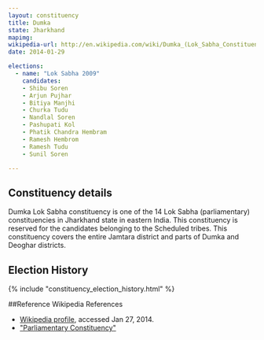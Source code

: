 ```yaml
---
layout: constituency
title: Dumka
state: Jharkhand
mapimg: 
wikipedia-url: http://en.wikipedia.com/wiki/Dumka_(Lok_Sabha_Constituency)
date: 2014-01-29

elections: 
  - name: "Lok Sabha 2009"
    candidates: 
    - Shibu Soren 
    - Arjun Pujhar 
    - Bitiya Manjhi 
    - Churka Tudu 
    - Nandlal Soren 
    - Pashupati Kol 
    - Phatik Chandra Hembram 
    - Ramesh Hembrom 
    - Ramesh Tudu 
    - Sunil Soren 

---
```

## Constituency details
Dumka Lok Sabha constituency is one of the 14 Lok Sabha (parliamentary) constituencies in Jharkhand state in eastern India. This constituency is reserved for the candidates belonging to the Scheduled tribes. This constituency covers the entire Jamtara district and parts of Dumka and Deoghar districts.




## Election History
{% include "constituency_election_history.html" %}

##Reference
Wikipedia References
- [Wikipedia profile]({{page.profile.wikipedia}}), accessed Jan 27, 2014.
- ["Parliamentary Constituency"][wiki1]

[wiki1]: http://www.jharkhand.gov.in/ceo/2005/constituencies.html
